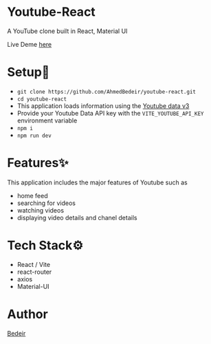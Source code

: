 # Youtube-React

A YouTube clone built in React, Material UI

Live Deme [here](https://ahmedbedeir.github.io/youtube-react/)

# Setup🚀

- `git clone https://github.com/AhmedBedeir/youtube-react.git`
- `cd youtube-react`
- This application loads information using the [Youtube data v3](https://rapidapi.com/ytdlfree/api/youtube-v31)
- Provide your Youtube Data API key with the `VITE_YOUTUBE_API_KEY` environment variable
- `npm i`
- `npm run dev`

# Features✨

This application includes the major features of Youtube such as

- home feed
- searching for videos
- watching videos
- displaying video details and chanel details

# Tech Stack⚙

- React / Vite
- react-router
- axios
- Material-UI

# Author
[Bedeir](https://www.linkedin.com/in/ahmed-bedeir/)
